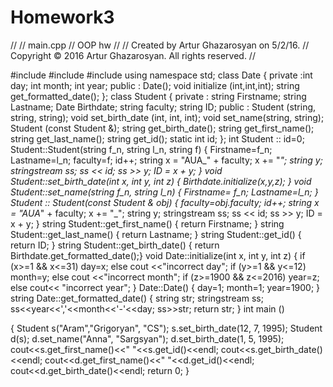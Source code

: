 # Homework3
//
//  main.cpp
//  OOP hw
//
//  Created by Artur Ghazarosyan on 5/2/16.
//  Copyright © 2016 Artur Ghazarosyan. All rights reserved.
//


#include <iostream>
#include <string>
#include <sstream>
using namespace std;
class Date
{
    private :int day;
    int month;
    int year;
    public : Date();
    void initialize (int,int,int);
    string get_formatted_date();
};
class Student
{
    private : string Firstname;
    string Lastname;
    Date Birthdate;
    string faculty;
    string ID;
    public : Student (string, string, string);
    void set_birth_date (int, int, int);
    void set_name(string, string);
    Student (const Student &);
    string get_birth_date();
    string get_first_name();
    string get_last_name();
    string get_id();
    static int id;
};
int Student :: id=0;
Student::Student(string f_n, string l_n, string f)
{   Firstname=f_n;
    Lastname=l_n;
    faculty=f;
    id++;
    string x = "AUA_" + faculty;
    x += "_";
    string y;
    stringstream ss;
    ss << id;
    ss >> y;
    ID = x + y;
}
void Student::set_birth_date(int x, int y, int z)
{   Birthdate.initialize(x,y,z);  }
void Student::set_name(string f_n, string l_n)
{    Firstname= f_n;
    Lastname=l_n;
}
Student :: Student(const Student & obj)
{   faculty=obj.faculty;
    id++;
    string x = "AUA_" + faculty;
    x += "_";
    string y;
    stringstream ss;
    ss << id;
    ss >> y;
    ID = x + y;
}
string Student::get_first_name()
{    return Firstname;   }
string Student::get_last_name()
{    return Lastname;  }
string Student::get_id()
{    return ID;     }
string Student::get_birth_date()
{    return Birthdate.get_formatted_date();}
void Date::initialize(int x, int y, int z)
{   if (x>=1 && x<=31)
    day=x;
else
    cout <<"incorrect day";
    if (y>=1 && y<=12)
        month=y;
    else
        cout <<"incorrect month";
    if (z>=1900 && z<=2016)
        year=z;
    else
        cout<< "incorrect year";
}
Date::Date()
{   day=1;
    month=1;
    year=1900;
}
string Date::get_formatted_date()
{   string str;
    stringstream ss;
    ss<<year<<','<<month<<'-'<<day;
    ss>>str;
    return str;
}
int main ()

{
    Student s("Aram","Grigoryan", "CS");
    s.set_birth_date(12, 7, 1995);
    Student d(s);
    d.set_name("Anna", "Sargsyan");
    d.set_birth_date(1, 5, 1995);
    cout<<s.get_first_name()<<"   "<<s.get_id()<<endl;
    cout<<s.get_birth_date()<<endl;
    cout<<d.get_first_name()<<"   "<<d.get_id()<<endl;
    cout<<d.get_birth_date()<<endl;
    return 0;
}
